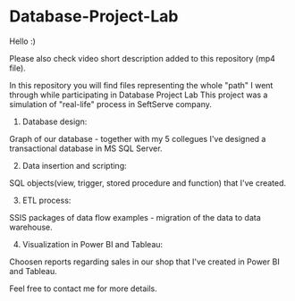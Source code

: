 # Database-Project-Lab

Hello :)

Please also check video short description added to this repository (mp4 file).


In this repository you will find files representing the whole "path" I went through while participating in Database Project Lab
This project was a simulation of "real-life" process in SeftServe company.


1. Database design:

Graph of our database - together with my 5 collegues I've designed a transactional database in MS SQL Server.


2. Data insertion and scripting:

SQL objects(view, trigger, stored procedure and function) that I've created.


3. ETL process:

SSIS packages of data flow examples - migration of the data to data warehouse.


4. Visualization in Power BI and Tableau:

Choosen reports regarding sales in our shop that I've created in Power BI and Tableau.


Feel free to contact me for more details.
